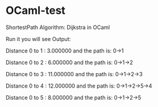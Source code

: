# OCaml-test
ShortestPath Algorithm: Dijkstra in OCaml


Run it you will see Output:

Distance 0 to 1 : 3.000000	and the path is: 0->1

Distance 0 to 2 : 6.000000	and the path is: 0->1->2

Distance 0 to 3 : 11.000000	and the path is: 0->1->2->3

Distance 0 to 4 : 12.000000	and the path is: 0->1->2->5->4

Distance 0 to 5 : 8.000000	and the path is: 0->1->2->5
